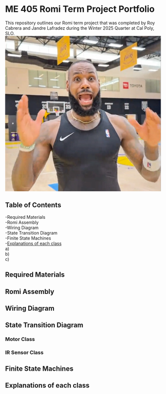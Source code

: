 # **ME 405 Romi Term Project Portfolio**
This repository outlines our Romi term project that was completed by Roy Cabrera and Jandre Lafradez during the Winter 2025 Quarter at Cal Poly, SLO.  
![lebron](lbj.pdf.webp)
## **Table of Contents**
-Required Materials  
-Romi Assembly  
-Wiring Diagram  
-State Transition Diagram  
-Finite State Machines  
-[Explanations of each class](#explanations-of-each-class)  
  a)  
  b)  
  c)

## **Required Materials**
## **Romi Assembly**
## **Wiring Diagram**
## **State Transition Diagram**
### **Motor Class**
### **IR Sensor Class**
## **Finite State Machines**
## **Explanations of each class**




